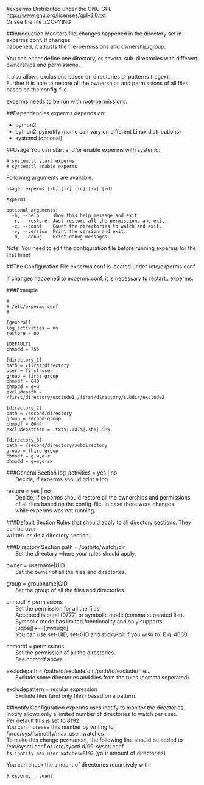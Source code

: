 #experms
Distributed under the GNU GPL  
http://www.gnu.org/licenses/gpl-3.0.txt  
Or see the file ./COPYING

##Introduction
Monitors file-changes happened in the directory set in experms.conf. If changes  
happened, it adjusts the file-permissions and ownership/group.

You can either define one directory, or several sub-directories with different  
ownerships and permissions.

It also allows exclusions based on directories or patterns (regex).  
Further it is able to restore all the ownerships and permissions of all files  
based on the config-file.

experms needs to be run with root-permissions.


##Dependencies
experms depends on:
 - python2
 - python2-pyinotify (name can vary on different Linux distributions)
 - systemd (optional)


##Usage
You can start and/or enable experms with systemd:  
```
# systemctl start experms
# systemctl enable experms
```

Following arguments are available:

```
usage: experms [-h] [-r] [-c] [-v] [-d]

experms

optional arguments:
  -h, --help     show this help message and exit
  -r, --restore  Just restore all the permissions and exit.
  -c, --count    Count the directories to watch and exit.
  -v, --version  Print the version and exit.
  -d, --debug    Print debug-messages.
```


Note: You need to edit the configuration file before running experms for the  
      first time!


##The Configuration File
experms.conf is located under /etc/experms.conf

If changes happened to experms.conf, it is necessary to restart..
experms.

###Example
```
#
# /etc/experms.conf
#

[general]
log_activities = no
restore = no

[DEFAULT]
chmodd = 755

[directory_1]
path = /first/directory
user = first-user
group = first-group
chmodf = 640
chmodd = g+w
excludepath = /first/directory/exclude1,/first/directory/subdir/exclude2

[directory_2]
path = /second/directory
group = second-group
chmodf = 0644
excludepattern = .txt$|.TXT$|.sh$|.SH$

[directory_3]
path = /second/directory/subdirectory
group = third-group
chmodf = g+w,o-r
chmodd = g+w,o-rx
```

###General Section
log_activities = yes | no  
&nbsp;&nbsp;&nbsp;&nbsp;&nbsp;&nbsp;Decide, if experms should print a log.

restore = yes | no  
&nbsp;&nbsp;&nbsp;&nbsp;&nbsp;&nbsp;Decide, if experms should restore all the ownerships and permissions  
&nbsp;&nbsp;&nbsp;&nbsp;&nbsp;&nbsp;of all files based on the config-file. In case there were changes  
&nbsp;&nbsp;&nbsp;&nbsp;&nbsp;&nbsp;while experms was not running.

###Default Section
Rules that should apply to all directory sections. They can be over‐  
written inside a directory section.

###Directory Section
path = /path/to/watch/dir  
&nbsp;&nbsp;&nbsp;&nbsp;&nbsp;&nbsp;Set the directory where your rules should apply.

owner = username|UID  
&nbsp;&nbsp;&nbsp;&nbsp;&nbsp;&nbsp;Set the owner of all the files and directories.

group = groupname|GID  
&nbsp;&nbsp;&nbsp;&nbsp;&nbsp;&nbsp;Set the group of all the files and directories.

chmodf = permissions  
&nbsp;&nbsp;&nbsp;&nbsp;&nbsp;&nbsp;Set the permission for all the files.  
&nbsp;&nbsp;&nbsp;&nbsp;&nbsp;&nbsp;Accepted is octal (0777) or symbolic mode (comma separated list).  
&nbsp;&nbsp;&nbsp;&nbsp;&nbsp;&nbsp;Symbolic mode has limited functionality and only supports  
&nbsp;&nbsp;&nbsp;&nbsp;&nbsp;&nbsp;[ugoa][+-=][rwxugo]  
&nbsp;&nbsp;&nbsp;&nbsp;&nbsp;&nbsp;You can use set-UID, set-GID and sticky-bit if you wish to. E.g. 4660.

chmodd = permissions  
&nbsp;&nbsp;&nbsp;&nbsp;&nbsp;&nbsp;Set the permission of all the directories.  
&nbsp;&nbsp;&nbsp;&nbsp;&nbsp;&nbsp;See chmodf above.

excludepath = /path/to/exclude/dir,/path/to/exclude/file...  
&nbsp;&nbsp;&nbsp;&nbsp;&nbsp;&nbsp;Exclude some directories and files from the rules (comma  seperated).

excludepattern = regular expression  
&nbsp;&nbsp;&nbsp;&nbsp;&nbsp;&nbsp;Exclude files (and only files) based on a pattern.


##Inotify Configuration
experms uses inotify to monitor the directories.  
Inotify allows only a limited number of directories to watch per user.  
Per default this is set to 8192.  
You can increase this number by writing to /proc/sys/fs/inotify/max_user_watches  
To make this change permanent, the following line should be added to  
/etc/sysctl.conf or /etc/sysctl.d/99-sysctl.conf  
`fs.inotify.max_user_watches=8192` (your amount of directories)

You can check the amount of directories recursively with:

`# experms --count`
